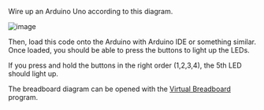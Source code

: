 Wire up an Arduino Uno according to this diagram.

![image](https://github.com/user-attachments/assets/63392c84-22a8-4982-84fc-762ff80ae82a)

Then, load this code onto the Arduino with Arduino IDE or something similar. Once loaded, you should be able to press the buttons to light up the LEDs.

If you press and hold the buttons in the right order (1,2,3,4), the 5th LED should light up.

The breadboard diagram can be opened with the [Virtual Breadboard](https://www.virtualbreadboard.com/) program.
